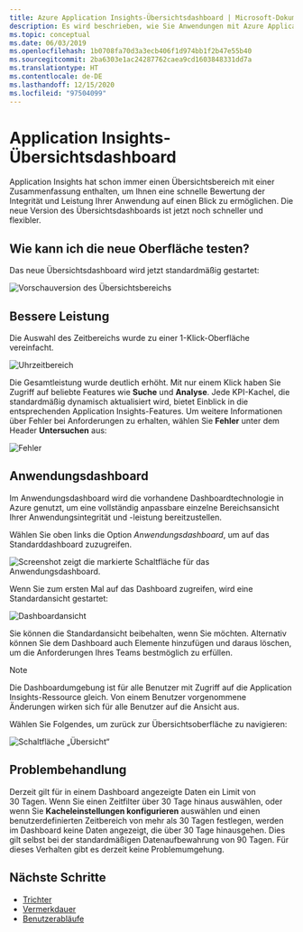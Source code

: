 ```yaml
---
title: Azure Application Insights-Übersichtsdashboard | Microsoft-Dokumentation
description: Es wird beschrieben, wie Sie Anwendungen mit Azure Application Insights und dem Übersichtsdashboard überwachen.
ms.topic: conceptual
ms.date: 06/03/2019
ms.openlocfilehash: 1b0708fa70d3a3ecb406f1d974bb1f2b47e55b40
ms.sourcegitcommit: 2ba6303e1ac24287762caea9cd1603848331dd7a
ms.translationtype: HT
ms.contentlocale: de-DE
ms.lasthandoff: 12/15/2020
ms.locfileid: "97504099"
---
```

# <a name="application-insights-overview-dashboard"></a>Application Insights-Übersichtsdashboard

Application Insights hat schon immer einen Übersichtsbereich mit einer Zusammenfassung enthalten, um Ihnen eine schnelle Bewertung der Integrität und Leistung Ihrer Anwendung auf einen Blick zu ermöglichen. Die neue Version des Übersichtsdashboards ist jetzt noch schneller und flexibler.

## <a name="how-do-i-test-out-the-new-experience"></a>Wie kann ich die neue Oberfläche testen?

Das neue Übersichtsdashboard wird jetzt standardmäßig gestartet:

![Vorschauversion des Übersichtsbereichs](./media/overview-dashboard/overview.png)

## <a name="better-performance"></a>Bessere Leistung

Die Auswahl des Zeitbereichs wurde zu einer 1-Klick-Oberfläche vereinfacht.

![Uhrzeitbereich](./media/overview-dashboard/app-insights-overview-dashboard-03.png)

Die Gesamtleistung wurde deutlich erhöht. Mit nur einem Klick haben Sie Zugriff auf beliebte Features wie **Suche** und **Analyse**. Jede KPI-Kachel, die standardmäßig dynamisch aktualisiert wird, bietet Einblick in die entsprechenden Application Insights-Features. Um weitere Informationen über Fehler bei Anforderungen zu erhalten, wählen Sie **Fehler** unter dem Header **Untersuchen** aus:

![Fehler](./media/overview-dashboard/app-insights-overview-dashboard-04.png)

## <a name="application-dashboard"></a>Anwendungsdashboard

Im Anwendungsdashboard wird die vorhandene Dashboardtechnologie in Azure genutzt, um eine vollständig anpassbare einzelne Bereichsansicht Ihrer Anwendungsintegrität und -leistung bereitzustellen.

Wählen Sie oben links die Option _Anwendungsdashboard_, um auf das Standarddashboard zuzugreifen.

![Screenshot zeigt die markierte Schaltfläche für das Anwendungsdashboard.](./media/overview-dashboard/app-insights-overview-dashboard-05.png)

Wenn Sie zum ersten Mal auf das Dashboard zugreifen, wird eine Standardansicht gestartet:

![Dashboardansicht](./media/overview-dashboard/0001-dashboard.png)

Sie können die Standardansicht beibehalten, wenn Sie möchten. Alternativ können Sie dem Dashboard auch Elemente hinzufügen und daraus löschen, um die Anforderungen Ihres Teams bestmöglich zu erfüllen.

> [!NOTE]
> Die Dashboardumgebung ist für alle Benutzer mit Zugriff auf die Application Insights-Ressource gleich. Von einem Benutzer vorgenommene Änderungen wirken sich für alle Benutzer auf die Ansicht aus.

Wählen Sie Folgendes, um zurück zur Übersichtsoberfläche zu navigieren:

![Schaltfläche „Übersicht“](./media/overview-dashboard/app-insights-overview-dashboard-07.png)

## <a name="troubleshooting"></a>Problembehandlung

Derzeit gilt für in einem Dashboard angezeigte Daten ein Limit von 30 Tagen. Wenn Sie einen Zeitfilter über 30 Tage hinaus auswählen, oder wenn Sie **Kacheleinstellungen konfigurieren** auswählen und einen benutzerdefinierten Zeitbereich von mehr als 30 Tagen festlegen, werden im Dashboard keine Daten angezeigt, die über 30 Tage hinausgehen. Dies gilt selbst bei der standardmäßigen Datenaufbewahrung von 90 Tagen. Für dieses Verhalten gibt es derzeit keine Problemumgehung.

## <a name="next-steps"></a>Nächste Schritte

- [Trichter](./usage-funnels.md)
- [Vermerkdauer](./usage-retention.md)
- [Benutzerabläufe](./usage-flows.md)

